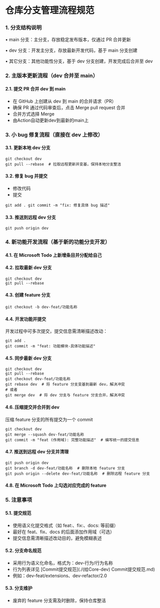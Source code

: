 # 仓库分支管理流程规范

### 1. 分支结构说明

• main 分支：主分支，存放稳定发布版本，仅通过 PR 合并更新

• dev 分支：开发主分支，存放最新开发代码，基于 main 分支创建

• 其它分支：其他功能性分支，基于 dev 分支创建，开发完成后合并至 dev

### 2. 主版本更新流程（dev 合并至 main）

#### 2.1. 提交 PR 合并 dev 到 main

- 在 GitHub 上创建从 dev 到 main 的合并请求（PR）
- 确保 PR 通过代码审查后，点击 Merge pull request 合并
- 合并方式选择 Merge
- 由Action自动更新dev到最新的main上


### 3. 小 bug 修复流程（直接在 dev 上修改）

#### 3.1. 更新本地 dev 分支

```
git checkout dev
git pull --rebase  # 拉取远程更新并变基，保持本地分支整洁
```

#### 3.2. 修复 bug 并提交

- 修改代码
- 提交

```
git add . git commit -m "fix: 修复具体 bug 描述"
```

#### 3.3. 推送到远程 dev 分支

```
git push origin dev
```

### 4. 新功能开发流程（基于新的功能分支开发）

#### 4.1. 在 Microsoft Todo 上新增条目并分配给自己

#### 4.2. 拉取最新 dev 分支

```
git checkout dev
git pull --rebase
```

#### 4.3. 创建 feature 分支

```
git checkout -b dev-feat/功能名称
```

#### 4.4. 开发功能并提交

开发过程中可多次提交，提交信息需清晰描述改动：

```
git add .
git commit -m "feat: 功能模块-具体功能描述"
```

#### 4.5. 同步最新 dev 分支

```
git checkout dev
git pull --rebase
git checkout dev-feat/功能名称
git rebase dev  # 将 feature 分支变基到最新 dev，解决冲突
# 或者
git merge dev  # 将 dev 分支与 feature 分支合并，解决冲突
```

#### 4.6. 压缩提交并合并到 dev

压缩 feature 分支的所有提交为一个 commit

```
git checkout dev
git merge --squash dev-feat/功能名称
git commit -m "feat (作用域): 完整功能描述"  # 编写统一的提交信息
```

#### 4.7. 推送到远程 dev 分支并清理

```
git push origin dev
git branch -d dev-feat/功能名称  # 删除本地 feature 分支
git push origin --delete dev-feat/功能名称  # 删除远程 feature 分支
```

#### 4.8. 在 Microsoft Todo 上勾选对应完成的 feature

### 5. 注意事项

#### 5.1. 提交规范

- 使用语义化提交格式（如 feat:、fix:、docs: 等前缀）
- 最好在 feat、fix、docs 的后面添加作用域（可选）
- 提交信息需清晰描述改动目的，避免模糊表述

#### 5.2. 分支命名规范

- 采用行为语义化命名，格式为：dev-行为/行为名称
- 行为列表详见 [Commit提交规范](./(给Core-dev) Commit提交规范.md)
- 例如：dev-feat/extensions、dev-refactor/2.0

#### 5.3. 分支维护

- 废弃的 feature 分支需及时删除，保持仓库整洁
